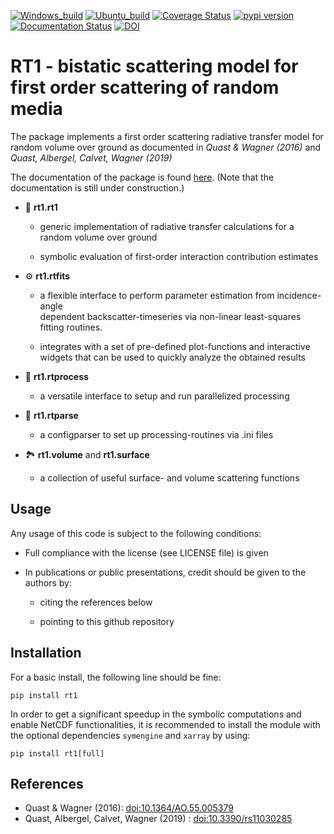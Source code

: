 [![Windows_build](https://github.com/TUW-GEO/rt1/workflows/RT1_windows/badge.svg)](https://github.com/TUW-GEO/rt1/actions/workflows/RT1_windows.yml)
[![Ubuntu_build](https://github.com/TUW-GEO/rt1/workflows/RT1_ubuntu/badge.svg)](https://github.com/TUW-GEO/rt1/actions/workflows/RT1_ubuntu.yml)
[![Coverage Status](https://codecov.io/gh/TUW-GEO/rt1/branch/dev/graph/badge.svg?token=tVCw5zvIe3)](https://codecov.io/gh/TUW-GEO/rt1)
[![pypi version](https://img.shields.io/pypi/v/rt1)](https://pypi.org/project/rt1/)
[![Documentation Status](https://readthedocs.org/projects/rt1/badge/?version=latest)](http://rt1.readthedocs.io/)
[![DOI](https://zenodo.org/badge/69531751.svg)](https://zenodo.org/badge/latestdoi/69531751)

# RT1 - bistatic scattering model for first order scattering of random media

The package implements a first order scattering radiative transfer model
for random volume over ground as documented in *Quast & Wagner (2016)* and
*Quast, Albergel, Calvet, Wagner (2019)*

The documentation of the package is found [here](http://rt1.readthedocs.io/).
(Note that the documentation is still under construction.)

- 🔨 **rt1.rt1**

  - generic implementation of radiative transfer calculations for a random
    volume over ground

  - symbolic evaluation of first-order interaction contribution estimates

- ⚙️ **rt1.rtfits**

  - a flexible interface to perform parameter estimation from incidence-angle  
    dependent backscatter-timeseries via non-linear least-squares fitting routines.

  - integrates with a set of pre-defined plot-functions and interactive   
    widgets that can be used to quickly analyze the obtained results

- :rocket: **rt1.rtprocess**

  - a versatile interface to setup and run parallelized processing

- 📑 **rt1.rtparse**

  - a configparser to set up processing-routines via .ini files

- 🏞️ **rt1.volume** and **rt1.surface**

  - a collection of useful surface- and volume scattering functions



## Usage
Any usage of this code is subject to the following conditions:

- Full compliance with the license (see LICENSE file) is given
- In publications or public presentations, credit should be given to the
  authors by:

  - citing the references below

  - pointing to this github repository

## Installation
For a basic install, the following line should be fine:

    pip install rt1

In order to get a significant speedup in the symbolic computations and enable
NetCDF functionalities, it is recommended to install the module with the
optional dependencies `symengine` and `xarray` by using:

    pip install rt1[full]

## References
* Quast & Wagner (2016): [doi:10.1364/AO.55.005379](https://doi.org/10.1364/AO.55.005379)
* Quast, Albergel, Calvet, Wagner (2019) : [doi:10.3390/rs11030285](https://doi.org/10.3390/rs11030285)

